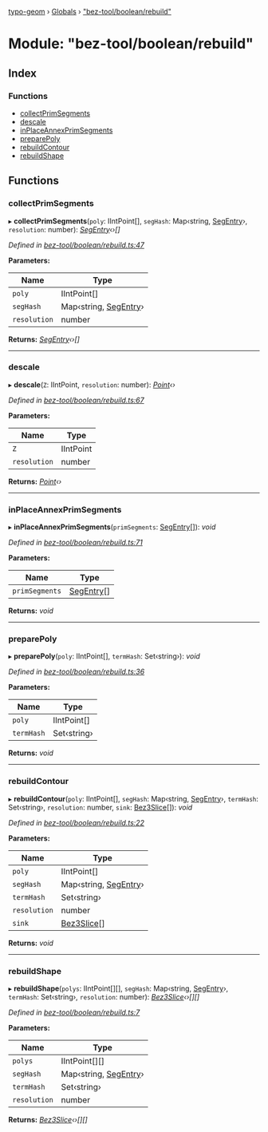 [typo-geom](../README.md) › [Globals](../globals.md) › ["bez-tool/boolean/rebuild"](_bez_tool_boolean_rebuild_.md)

# Module: "bez-tool/boolean/rebuild"

## Index

### Functions

* [collectPrimSegments](_bez_tool_boolean_rebuild_.md#collectprimsegments)
* [descale](_bez_tool_boolean_rebuild_.md#descale)
* [inPlaceAnnexPrimSegments](_bez_tool_boolean_rebuild_.md#inplaceannexprimsegments)
* [preparePoly](_bez_tool_boolean_rebuild_.md#preparepoly)
* [rebuildContour](_bez_tool_boolean_rebuild_.md#rebuildcontour)
* [rebuildShape](_bez_tool_boolean_rebuild_.md#rebuildshape)

## Functions

###  collectPrimSegments

▸ **collectPrimSegments**(`poly`: IIntPoint[], `segHash`: Map‹string, [SegEntry](../classes/_bez_tool_boolean_to_poly_.segentry.md)›, `resolution`: number): *[SegEntry](../classes/_bez_tool_boolean_to_poly_.segentry.md)‹›[]*

*Defined in [bez-tool/boolean/rebuild.ts:47](https://github.com/be5invis/typo-geom/blob/5527277/src/bez-tool/boolean/rebuild.ts#L47)*

**Parameters:**

Name | Type |
------ | ------ |
`poly` | IIntPoint[] |
`segHash` | Map‹string, [SegEntry](../classes/_bez_tool_boolean_to_poly_.segentry.md)› |
`resolution` | number |

**Returns:** *[SegEntry](../classes/_bez_tool_boolean_to_poly_.segentry.md)‹›[]*

___

###  descale

▸ **descale**(`Z`: IIntPoint, `resolution`: number): *[Point](../classes/_point_point_.point.md)‹›*

*Defined in [bez-tool/boolean/rebuild.ts:67](https://github.com/be5invis/typo-geom/blob/5527277/src/bez-tool/boolean/rebuild.ts#L67)*

**Parameters:**

Name | Type |
------ | ------ |
`Z` | IIntPoint |
`resolution` | number |

**Returns:** *[Point](../classes/_point_point_.point.md)‹›*

___

###  inPlaceAnnexPrimSegments

▸ **inPlaceAnnexPrimSegments**(`primSegments`: [SegEntry](../classes/_bez_tool_boolean_to_poly_.segentry.md)[]): *void*

*Defined in [bez-tool/boolean/rebuild.ts:71](https://github.com/be5invis/typo-geom/blob/5527277/src/bez-tool/boolean/rebuild.ts#L71)*

**Parameters:**

Name | Type |
------ | ------ |
`primSegments` | [SegEntry](../classes/_bez_tool_boolean_to_poly_.segentry.md)[] |

**Returns:** *void*

___

###  preparePoly

▸ **preparePoly**(`poly`: IIntPoint[], `termHash`: Set‹string›): *void*

*Defined in [bez-tool/boolean/rebuild.ts:36](https://github.com/be5invis/typo-geom/blob/5527277/src/bez-tool/boolean/rebuild.ts#L36)*

**Parameters:**

Name | Type |
------ | ------ |
`poly` | IIntPoint[] |
`termHash` | Set‹string› |

**Returns:** *void*

___

###  rebuildContour

▸ **rebuildContour**(`poly`: IIntPoint[], `segHash`: Map‹string, [SegEntry](../classes/_bez_tool_boolean_to_poly_.segentry.md)›, `termHash`: Set‹string›, `resolution`: number, `sink`: [Bez3Slice](../classes/_bez_tool_shared_slice_arc_.bez3slice.md)[]): *void*

*Defined in [bez-tool/boolean/rebuild.ts:22](https://github.com/be5invis/typo-geom/blob/5527277/src/bez-tool/boolean/rebuild.ts#L22)*

**Parameters:**

Name | Type |
------ | ------ |
`poly` | IIntPoint[] |
`segHash` | Map‹string, [SegEntry](../classes/_bez_tool_boolean_to_poly_.segentry.md)› |
`termHash` | Set‹string› |
`resolution` | number |
`sink` | [Bez3Slice](../classes/_bez_tool_shared_slice_arc_.bez3slice.md)[] |

**Returns:** *void*

___

###  rebuildShape

▸ **rebuildShape**(`polys`: IIntPoint[][], `segHash`: Map‹string, [SegEntry](../classes/_bez_tool_boolean_to_poly_.segentry.md)›, `termHash`: Set‹string›, `resolution`: number): *[Bez3Slice](../classes/_bez_tool_shared_slice_arc_.bez3slice.md)‹›[][]*

*Defined in [bez-tool/boolean/rebuild.ts:7](https://github.com/be5invis/typo-geom/blob/5527277/src/bez-tool/boolean/rebuild.ts#L7)*

**Parameters:**

Name | Type |
------ | ------ |
`polys` | IIntPoint[][] |
`segHash` | Map‹string, [SegEntry](../classes/_bez_tool_boolean_to_poly_.segentry.md)› |
`termHash` | Set‹string› |
`resolution` | number |

**Returns:** *[Bez3Slice](../classes/_bez_tool_shared_slice_arc_.bez3slice.md)‹›[][]*
